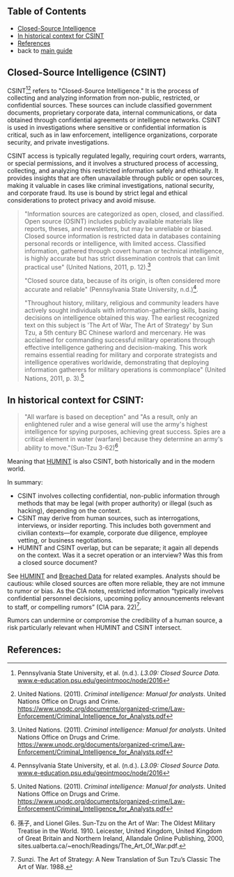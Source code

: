 ## Table of Contents
- [Closed-Source Intelligence](#Closed-Source-Intelligence-(CSINT))
- [In historical context for CSINT](#In-historical-context-for-CSINT)
- [References](#References)
- back to [main guide](../README.md)
  
## Closed-Source Intelligence (CSINT)

CSINT[^1][^2] refers to "Closed-Source Intelligence." It is the process of collecting and analyzing information from non-public, restricted, or confidential sources. These sources can include classified government documents, proprietary corporate data, internal communications, or data obtained through confidential agreements or intelligence networks. CSINT is used in investigations where sensitive or confidential information is critical, such as in law enforcement, intelligence organizations, corporate security, and private investigations.

CSINT access is typically regulated legally, requiring court orders, warrants, or special permissions, and it involves a structured process of accessing, collecting, and analyzing this restricted information safely and ethically. It provides insights that are often unavailable through public or open sources, making it valuable in cases like criminal investigations, national security, and corporate fraud. Its use is bound by strict legal and ethical considerations to protect privacy and avoid misuse.

> "Information sources are categorized as open, closed, and classified. Open source (OSINT) includes publicly available materials like reports, theses, and newsletters, but may be unreliable or biased. Closed source information is restricted data in databases containing personal records or intelligence, with limited access. Classified information, gathered through covert human or technical intelligence, is highly accurate but has strict dissemination controls that can limit practical use" (United Nations, 2011, p. 12).[^2]
> 
> "Closed source data, because of its origin, is often considered more accurate and reliable" (Pennsylvania State University, n.d.)[^1].
> 
> "Throughout history, military, religious and community leaders have actively sought individuals with information-gathering skills, basing decisions on intelligence obtained this way. The earliest recognized text on this subject is 'The Art of War, The Art of Strategy' by Sun Tzu, a 5th century BC Chinese warlord and mercenary. He was acclaimed for commanding successful military operations through effective intelligence gathering and decision-making. This work remains essential reading for military and corporate strategists and intelligence operatives worldwide, demonstrating that deploying information gatherers for military operations is commonplace" (United Nations, 2011, p. 3).[^2]

## In historical context for CSINT:

> "All warfare is based on deception" and "As a result, only an enlightened ruler and a wise general will use the army's highest intelligence for spying purposes, achieving great success. Spies are a critical element in water (warfare) because they determine an army's ability to move."(Sun-Tzu 3-62)[^3]

Meaning that [HUMINT](HUMINT.md) is also CSINT, both historically and in the modern world.

In summary:
- CSINT involves collecting confidential, non-public information through methods that may be legal (with proper authority) or illegal (such as hacking), depending on the context.
- CSINT may derive from human sources, such as interrogations, interviews, or insider reporting. This includes both government and civilian contexts—for example, corporate due diligence, employee vetting, or business negotiations.
- HUMINT and CSINT overlap, but can be separate; it again all depends on the context. Was it a secret operation or an interview? Was this from a closed source document?

See [HUMINT](HUMINT.md) and [Breached Data](../README.md#breached-data) for related examples. Analysts should be cautious: while closed sources are often more reliable, they are not immune to rumor or bias. As the CIA notes, restricted information “typically involves confidential personnel decisions, upcoming policy announcements relevant to staff, or compelling rumors” (CIA para. 22)[^4].  

Rumors can undermine or compromise the credibility of a human source, a risk particularly relevant when HUMINT and CSINT intersect.

## References:

[^1]: Pennsylvania State University, et al. (n.d.). *L3.09: Closed Source Data.* www.e-education.psu.edu/geointmooc/node/2016

[^2]: United Nations. (2011). *Criminal intelligence: Manual for analysts*. United Nations Office on Drugs and Crime. https://www.unodc.org/documents/organized-crime/Law-Enforcement/Criminal_Intelligence_for_Analysts.pdf

[^3]: 孫子, and Lionel Giles. Sun-Tzu on the Art of War: The Oldest Military Treatise in the World. 1910. Leicester, United Kingdom, United Kingdom of Great Britain and Northern Ireland, Allandale Online Publishing, 2000, sites.ualberta.ca/~enoch/Readings/The_Art_Of_War.pdf.

[^4]: Sunzi. The Art of Strategy: A New Translation of Sun Tzu’s Classic The Art of War. 1988.

[^5]: CIA. *How to Sound Like a Spy: Five Colloquialisms at CIA* 19 Sept. 2024, www.cia.gov/stories/story/how-to-sound-like-a-spy-five-colloquialisms-at-cia.